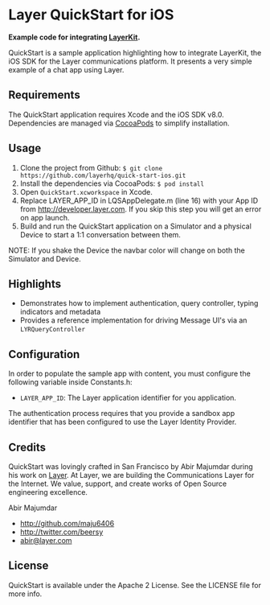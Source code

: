 # Layer QuickStart for iOS

**Example code for integrating [LayerKit](https://layer.com/).**

QuickStart is a sample application highlighting how to integrate LayerKit, the iOS SDK for the Layer communications platform. It presents a very simple example of a chat app using Layer.

## Requirements

The QuickStart application requires Xcode and the iOS SDK v8.0. Dependencies are managed via [CocoaPods](http://cocoapods.org/) to simplify installation.

## Usage

1. Clone the project from Github: `$ git clone https://github.com/layerhq/quick-start-ios.git`
2. Install the dependencies via CocoaPods: `$ pod install`
3. Open `QuickStart.xcworkspace` in Xcode.
4. Replace LAYER_APP_ID in LQSAppDelegate.m (line 16) with your App ID from http://developer.layer.com.  If you skip this step you will get an error on app launch.
5. Build and run the QuickStart application on a Simulator and a physical Device to start a 1:1 conversation between them.

NOTE: If you shake the Device the navbar color will change on both the Simulator and Device.

## Highlights

* Demonstrates how to implement authentication, query controller, typing indicators and metadata
* Provides a reference implementation for driving Message UI's via an `LYRQueryController`

## Configuration

In order to populate the sample app with content, you must configure the following variable inside Constants.h:

* `LAYER_APP_ID`: The Layer application identifier for you application.

The authentication process requires that you provide a sandbox app identifier that has been configured to use the Layer Identity Provider.

## Credits

QuickStart was lovingly crafted in San Francisco by Abir Majumdar during his work on [Layer](http://layer.com). At Layer, we are building the Communications Layer for the Internet. We value, support, and create works of Open Source engineering excellence.

Abir Majumdar

- http://github.com/maju6406
- http://twitter.com/beersy
- abir@layer.com

## License

QuickStart is available under the Apache 2 License. See the LICENSE file for more info.
